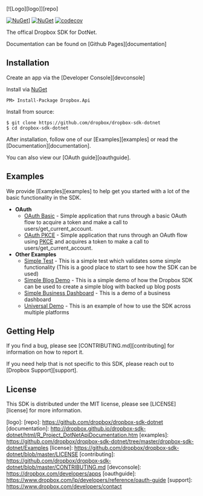[![Logo][logo]][repo]

[![NuGet](https://img.shields.io/badge/Frameworks-.NetFramework%204.5%20%7C%20.NetStandard%202.0-blue)](https://www.nuget.org/packages/Dropbox.Api)]
[![NuGet](https://img.shields.io/nuget/v/Dropbox.Api.svg)](https://www.nuget.org/packages/Dropbox.Api)
[![codecov](https://codecov.io/gh/dropbox/dropbox-sdk-dotnet/branch/master/graph/badge.svg)](https://codecov.io/gh/dropbox/dropbox-sdk-dotnet)

The offical Dropbox SDK for DotNet.

Documentation can be found on [Github Pages][documentation]

## Installation

Create an app via the [Developer Console][devconsole]

Install via [NuGet](https://www.nuget.org/)

```
PM> Install-Package Dropbox.Api
```

Install from source:

```
$ git clone https://github.com/dropbox/dropbox-sdk-dotnet
$ cd dropbox-sdk-dotnet
```

After installation, follow one of our [Examples][examples] or read the [Documentation][documentation].

You can also view our [OAuth guide][oauthguide].

## Examples

We provide [Examples][examples] to help get you started with a lot of the basic functionality in the SDK.

- **OAuth**
    - [OAuth Basic](https://github.com/dropbox/dropbox-sdk-dotnet/tree/master/dropbox-sdk-dotnet/Examples/OauthBasic) - Simple application that runs through a basic OAuth flow to acquire a token and make a call to users/get_current_account.
    - [OAuth PKCE](https://github.com/dropbox/dropbox-sdk-dotnet/tree/master/dropbox-sdk-dotnet/Examples/OAuthPKCE) - Simple application that runs through an OAuth flow using [PKCE](https://oauth.net/2/pkce/) and acquires a token to make a call to users/get_current_account.
- **Other Examples**
    - [Simple Test](https://github.com/dropbox/dropbox-sdk-dotnet/tree/master/dropbox-sdk-dotnet/Examples/SimpleTest) - This is a simple test which validates some simple functionality (This is a good place to start to see how the SDK can be used)
    - [Simple Blog Demo](https://github.com/dropbox/dropbox-sdk-dotnet/tree/master/dropbox-sdk-dotnet/Examples/SimpleBlogDemo) - This is a simple demo of how the Dropbox SDK can be used to create a simple blog with backed up blog posts
    - [Simple Business Dashboard](https://github.com/dropbox/dropbox-sdk-dotnet/tree/master/dropbox-sdk-dotnet/Examples/SimpleBusinessDashboard) - This is a demo of a business dashboard
    - [Universal Demo](https://github.com/dropbox/dropbox-sdk-dotnet/tree/master/dropbox-sdk-dotnet/Examples/UniversalDemo/UniversalDemo) - This is an example of how to use the SDK across multiple platforms

## Getting Help

If you find a bug, please see [CONTRIBUTING.md][contributing] for information on how to report it.

If you need help that is not specific to this SDK, please reach out to [Dropbox Support][support].

## License

This SDK is distributed under the MIT license, please see [LICENSE][license] for more information.

[logo]: 
[repo]: https://github.com/dropbox/dropbox-sdk-dotnet
[documentation]: http://dropbox.github.io/dropbox-sdk-dotnet/html/R_Project_DotNetApiDocumentation.htm
[examples]: https://github.com/dropbox/dropbox-sdk-dotnet/tree/master/dropbox-sdk-dotnet/Examples
[license]: https://github.com/dropbox/dropbox-sdk-dotnet/blob/master/LICENSE
[contributing]: https://github.com/dropbox/dropbox-sdk-dotnet/blob/master/CONTRIBUTING.md
[devconsole]: https://dropbox.com/developers/apps
[oauthguide]: https://www.dropbox.com/lp/developers/reference/oauth-guide
[support]: https://www.dropbox.com/developers/contact
